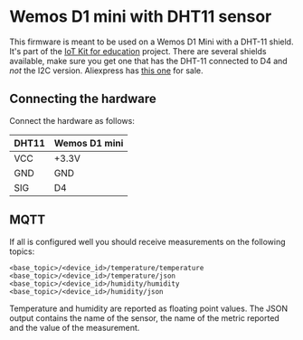 # Wemos D1 mini with DHT11 sensor

This firmware is meant to be used on a Wemos D1 Mini with a DHT-11 shield. It's part of the [IoT Kit for education](https://www.iot-kit.nl) project.
There are several shields available, make sure you get one that has the DHT-11 connected to D4 and *not* the I2C version. 
Aliexpress has [this one](https://www.aliexpress.com/item/Free-Shipping-DHT-Shield-For-Wemos-D1-Mini-DHT11-Single-Bus-Digital-Temperature-And-Humidity-Sensor/32792325206.html) for sale.


## Connecting the hardware
Connect the hardware as follows: 

| DHT11 |  Wemos D1 mini |
| --- | ---|
| VCC |+3.3V |
| GND | GND |
| SIG | D4 |

## MQTT
If all is configured well you should receive measurements on the following topics:

```
<base_topic>/<device_id>/temperature/temperature
<base_topic>/<device_id>/temperature/json
<base_topic>/<device_id>/humidity/humidity
<base_topic>/<device_id>/humidity/json
```

Temperature and humidity are reported as floating point values.
The JSON output contains the name of the sensor, the name of the metric reported and the value of the measurement.


